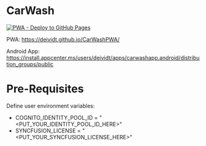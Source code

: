 # CarWash
 
[![PWA - Deploy to GitHub Pages](https://github.com/deividt/CarWash/actions/workflows/pwa.yml/badge.svg)](https://github.com/deividt/CarWash/actions/workflows/pwa.yml)

PWA: https://deividt.github.io/CarWashPWA/

Android App: https://install.appcenter.ms/users/deividt/apps/carwashapp.android/distribution_groups/public

# Pre-Requisites

Define user environment variables:
- COGNITO_IDENTITY_POOL_ID = "<PUT_YOUR_IDENTITY_POOL_ID_HERE>"
- SYNCFUSION_LICENSE = "<PUT_YOUR_SYNCFUSION_LICENSE_HERE>"
